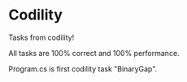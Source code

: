 # Codility
Tasks from codility!

All tasks are 100% correct and 100% performance.

Program.cs is first codility task "BinaryGap".
